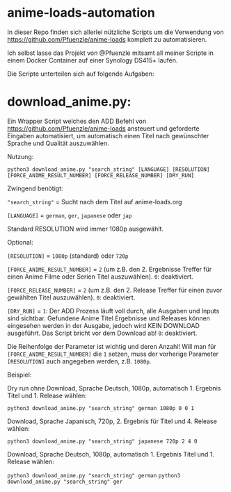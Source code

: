 # anime-loads-automation
In dieser Repo finden sich allerlei nützliche Scripts um die Verwendung von https://github.com/Pfuenzle/anime-loads komplett zu automatisieren.

Ich selbst lasse das Projekt von @Pfuenzle mitsamt all meiner Scripte in einem Docker Container auf einer Synology DS415+ laufen.

Die Scripte unterteilen sich auf folgende Aufgaben:

# download_anime.py:
Ein Wrapper Script welches den ADD Befehl von https://github.com/Pfuenzle/anime-loads ansteuert und geforderte Eingaben automatisiert, um automatisch einen Titel nach gewünschter Sprache und Qualität auszuwählen.


Nutzung:

```python3 download_anime.py "search_string" [LANGUAGE] [RESOLUTION] [FORCE_ANIME_RESULT_NUMBER] [FORCE_RELEASE_NUMBER] [DRY_RUN]```

Zwingend benötigt:

```"search_string"``` = Sucht nach dem Titel auf anime-loads.org

```[LANGUAGE]``` = ```german```, ```ger```, ```japanese``` oder ```jap```

Standard RESOLUTION wird immer 1080p ausgewählt.


Optional:

```[RESOLUTION]``` = ```1080p``` (standard) oder ```720p```

```[FORCE_ANIME_RESULT_NUMBER]``` = ```2``` (um z.B. den 2. Ergebnisse Treffer für einen Anime Filme oder Serien Titel auszuwählen). ```0```: deaktiviert.

```[FORCE_RELEASE_NUMBER]``` = ```2``` (um z.B. den 2. Release Treffer für einen zuvor gewählten Titel auszuwählen). ```0```: deaktiviert.

```[DRY_RUN]``` = ```1```: Der ADD Prozess läuft voll durch, alle Ausgaben und Inputs sind sichtbar. Gefundene Anime Titel Ergebnisse und Releases können eingesehen werden in der Ausgabe, jedoch wird KEIN DOWNLOAD ausgeführt. Das Script bricht vor dem Download ab! ```0```: deaktiviert.



Die Reihenfolge der Parameter ist wichtig und deren Anzahl! Will man für ```[FORCE_ANIME_RESULT_NUMBER]``` die ```1``` setzen, muss der vorherige Parameter ```[RESOLUTION]``` auch angegeben werden, z.B. ```1080p```.



Beispiel:

Dry run ohne Download, Sprache Deutsch, 1080p, automatisch 1. Ergebnis Titel und 1. Release wählen:

```python3 download_anime.py "search_string" german 1080p 0 0 1```

Download, Sprache Japanisch, 720p, 2. Ergebnis für Titel und 4. Release wählen:

```python3 download_anime.py "search_string" japanese 720p 2 4 0```

Download, Sprache Deutsch, 1080p, automatisch 1. Ergebnis Titel und 1. Release wählen:

```python3 download_anime.py "search_string" german```
```python3 download_anime.py "search_string" ger```

